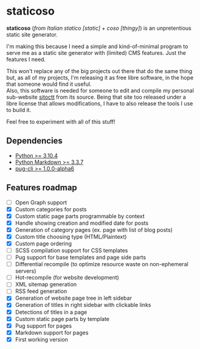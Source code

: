 # staticoso

**staticoso** (_from Italian statico [static] + coso [thingy]_) is an unpretentious static site generator.

I'm making this because I need a simple and kind-of-minimal program to serve me as a static site generator with (limited) CMS features. Just the features I need.

This won't replace any of the big projects out there that do the same thing but, as all of my projects, I'm releasing it as free libre software, in the hope that someone would find it useful.  
Also, this software is needed for someone to edit and compile my personal sub-website [sitoctt](https://octtspacc.gitlab.io/sitoctt) from its source. Being that site too released under a libre license that allows modifications, I have to also release the tools I use to build it.

Feel free to experiment with all of this stuff!

## Dependencies
- [Python >= 3.10.4](https://python.org)
- [Python Markdown >= 3.3.7](https://pypi.org/project/Markdown)
- [pug-cli >= 1.0.0-alpha6](https://npmjs.com/package/pug-cli)

## Features roadmap
- [ ] Open Graph support
- [x] Custom categories for posts
- [x] Custom static page parts programmable by context
- [x] Handle showing creation and modified date for posts
- [x] Generation of category pages (ex. page with list of blog posts)
- [x] Custom title choosing type (HTML/Plaintext)
- [x] Custom page ordering
- [ ] SCSS compilation support for CSS templates
- [ ] Pug support for base templates and page side parts
- [ ] Differential recompile (to optimize resource waste on non-ephemeral servers)
- [ ] Hot-recompile (for website development)
- [ ] XML sitemap generation
- [ ] RSS feed generation
- [x] Generation of website page tree in left sidebar
- [x] Generation of titles in right sidebar with clickable links
- [x] Detections of titles in a page
- [x] Custom static page parts by template
- [x] Pug support for pages
- [x] Markdown support for pages
- [x] First working version
